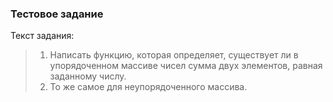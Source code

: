 ### Тестовое задание
Текст задания:
> 1. Написать функцию, которая определяет, существует ли в упорядоченном массиве чисел сумма двух элементов, равная заданному числу.
> 2. То же самое для неупорядоченного массива.